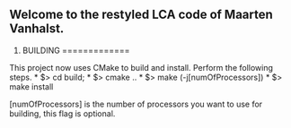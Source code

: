 
## Welcome to the restyled LCA code of Maarten Vanhalst. ##


1. BUILDING
=============

This project now uses CMake to build and install. Perform the following steps.
	* $> cd build;
	* $> cmake ..
	* $> make (-j[numOfProcessors])
	* $> make install

[numOfProcessors] is the number of processors you want to use for building, this flag is optional.
